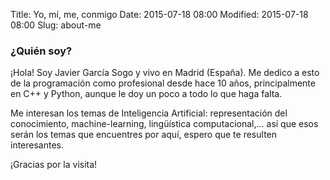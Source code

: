 Title: Yo, mí, me, conmigo
Date: 2015-07-18 08:00
Modified: 2015-07-18 08:00
Slug: about-me

### ¿Quién soy?

¡Hola! Soy Javier García Sogo y vivo en Madrid (España). Me dedico a esto de la programación como profesional desde hace 10 años, principalmente en C++ y Python, aunque le doy un poco a todo lo que haga falta.

Me interesan los temas de Inteligencia Artificial: representación del conocimiento, machine-learning, lingüística computacional,... así que esos serán los temas que encuentres por aquí, espero que te resulten interesantes.

¡Gracias por la visita!

